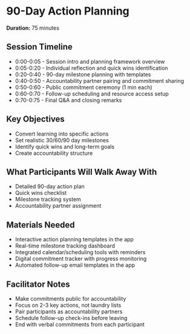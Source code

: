 # 90-Day Action Planning

**Duration:** 75 minutes

## Session Timeline
- 0:00-0:05 - Session intro and planning framework overview
- 0:05-0:20 - Individual reflection and quick wins identification
- 0:20-0:40 - 90-day milestone planning with templates
- 0:40-0:50 - Accountability partner pairing and commitment sharing
- 0:50-0:60 - Public commitment ceremony (1 min each)
- 0:60-0:70 - Follow-up scheduling and resource access setup
- 0:70-0:75 - Final Q&A and closing remarks

## Key Objectives
- Convert learning into specific actions
- Set realistic 30/60/90 day milestones
- Identify quick wins and long-term goals
- Create accountability structure

## What Participants Will Walk Away With
- Detailed 90-day action plan
- Quick wins checklist
- Milestone tracking system
- Accountability partner assignment

## Materials Needed
- Interactive action planning templates in the app
- Real-time milestone tracking dashboard
- Integrated calendar/scheduling tools with reminders
- Digital commitment tracker with progress monitoring
- Automated follow-up email templates in the app

## Facilitator Notes
- Make commitments public for accountability
- Focus on 2-3 key actions, not laundry lists
- Pair participants as accountability partners
- Schedule follow-up check-ins before leaving
- End with verbal commitments from each participant